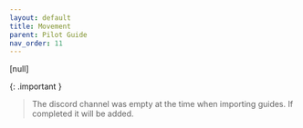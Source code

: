 ```yaml
---
layout: default
title: Movement
parent: Pilot Guide
nav_order: 11
---
```


[null]

{: .important }
> The discord channel was empty at the time when importing guides. If completed it will be added.

